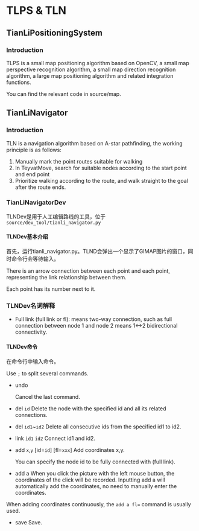 # TLPS & TLN

## TianLiPositioningSystem

### Introduction

TLPS is a small map positioning algorithm based on OpenCV, a small map perspective recognition algorithm, a small map direction recognition algorithm, a large map positioning algorithm and related integration functions.

You can find the relevant code in source/map.

## TianLiNavigator

### Introduction

TLN is a navigation algorithm based on A-star pathfinding, the working principle is as follows:

1. Manually mark the point routes suitable for walking
2. In TeyvatMove, search for suitable nodes according to the start point and end point
3. Prioritize walking according to the route, and walk straight to the goal after the route ends.

### TianLiNavigatorDev

TLNDev是用于人工编辑路线的工具，位于 `source/dev_tool/tianli_navigator.py`

#### TLNDev基本介绍

首先，运行tianli_navigator.py。TLND会弹出一个显示了GIMAP图片的窗口，同时命令行会等待输入。

There is an arrow connection between each point and each point, representing the link relationship between them.

Each point has its number next to it.

### TLNDev名词解释

- Full link (full link or fl): means two-way connection, such as full connection between node 1 and node 2 means 1\<->2 bidirectional connectivity.

#### TLNDev命令

在命令行中输入命令。

Use `;` to split several commands.

- undo

  Cancel the last command.

- del `id`
  Delete the node with the specified id and all its related connections.

- del `id1`~`id2`
  Delete all consecutive ids from the specified id1 to id2.

- link `id1` `id2`
  Connect id1 and id2.

- add `x`,`y` \[id=`id`\] \[fl=`xxx`\]
  Add coordinates x,y.

  You can specify the node id to be fully connected with (full link).

- add a
  When you click the picture with the left mouse button, the coordinates of the click will be recorded. Inputting add a will automatically add the coordinates, no need to manually enter the coordinates.

When adding coordinates continuously, the `add a fl=` command is usually used.

- save
  Save.

